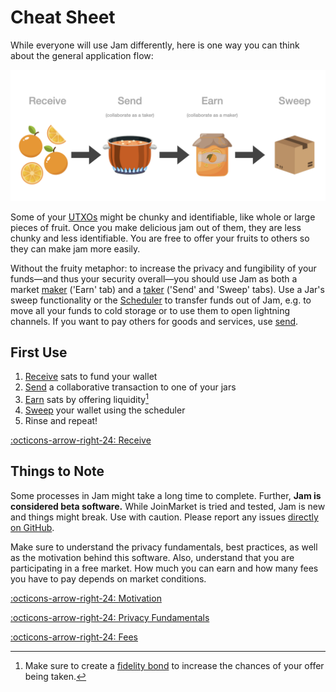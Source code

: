 # Cheat Sheet

While everyone will use Jam differently, here is one way you can think about the
general application flow:

![](../assets/jam-flow.png)

Some of your [UTXOs][utxo] might be chunky and identifiable, like whole or large
pieces of fruit. Once you make delicious jam out of them, they are less chunky
and less identifiable. You are free to offer your fruits to others so they can
make jam more easily.

Without the fruity metaphor: to increase the privacy and fungibility of your
funds—and thus your security overall—you should use Jam as both a market
[maker][maker] ('Earn' tab) and a [taker][taker] ('Send' and 'Sweep' tabs). Use
a Jar's sweep functionality or the [Scheduler][sweep] to transfer funds out of
Jam, e.g. to move all your funds to cold storage or to use them to open
lightning channels. If you want to pay others for goods and services, use
[send][send].

[utxo]: /glossary/#utxo
[maker]: /glossary/#maker
[taker]: /glossary/#taker

## First Use

1. [Receive][receive] sats to fund your wallet
2. [Send][send] a collaborative transaction to one of your jars
3. [Earn][earn] sats by offering liquidity[^fnfb]
4. [Sweep][sweep] your wallet using the scheduler
5. Rinse and repeat!

[:octicons-arrow-right-24: Receive][receive]

[^fnfb]: Make sure to create a [fidelity bond][fb] to increase the chances of your offer being taken.

[receive]: 01-receive.md
[sweep]: 04-sweep.md
[earn]: 03-earn.md
[send]: 02-send.md
[fb]: fidelity-bonds.md

## Things to Note

Some processes in Jam might take a long time to complete. Further, **Jam is
considered beta software.** While JoinMarket is tried and tested, Jam is new and
things might break. Use with caution. Please report any issues [directly on
GitHub](https://github.com/joinmarket-webui/joinmarket-webui/issues/new).

Make sure to understand the privacy fundamentals, best practices, as well as the
motivation behind this software. Also, understand that you are participating in
a free market. How much you can earn and how many fees you have to pay depends
on market conditions.

[:octicons-arrow-right-24: Motivation][motivation]

[:octicons-arrow-right-24: Privacy Fundamentals][fundamentals]

[:octicons-arrow-right-24: Fees][fees]

[motivation]: /philosophy/00-motivation
[fundamentals]: /privacy/01-fundamentals
[fees]: /market/fees
